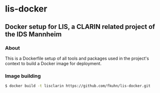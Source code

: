# lis-docker
## Docker setup for LIS, a CLARIN related project of the IDS Mannheim

### About
This is a Dockerfile setup of all tools and packages used in the project's context to build a Docker image for deployment. 

### Image building
```bash
$ docker build -t lisclarin https://github.com/fkuhn/lis-docker.git
```
